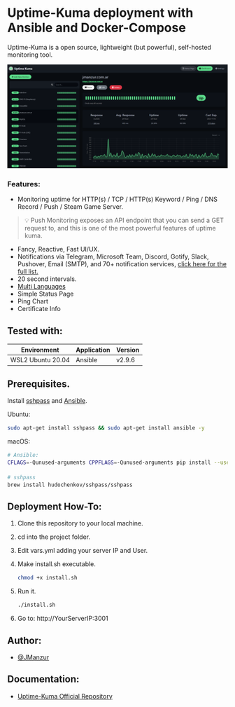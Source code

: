 
# Uptime-Kuma deployment with Ansible and Docker-Compose

Uptime-Kuma is a open source, lightweight (but powerful), self-hosted monitoring tool. 

![App Screenshot](images/jmanzur_uptime_kuma.png)

### **Features:**

- Monitoring uptime for HTTP(s) / TCP / HTTP(s) Keyword / Ping / DNS Record / Push / Steam Game Server.

> 💡 Push Monitoring exposes an API endpoint that you can send a GET request to, and this is one of the most powerful features of uptime kuma.

- Fancy, Reactive, Fast UI/UX.
- Notifications via Telegram, Microsoft Team, Discord, Gotify, Slack, Pushover, Email (SMTP), and 70+ notification services, [click here for the full list.](https://github.com/louislam/uptime-kuma/tree/master/src/components/notifications)
- 20 second intervals.
- [Multi Languages](https://github.com/louislam/uptime-kuma/tree/master/src/languages)
- Simple Status Page
- Ping Chart
- Certificate Info

## Tested with: 

| Environment | Application | Version  |
| ----------------- |-----------|---------|
| WSL2 Ubuntu 20.04 | Ansible | v2.9.6 |

## Prerequisites. 

Install [sshpass](https://linux.die.net/man/1/sshpass) and [Ansible](https://www.ansible.com/).

Ubuntu:
```bash
sudo apt-get install sshpass && sudo apt-get install ansible -y
```

macOS:
```bash
# Ansible:
CFLAGS=-Qunused-arguments CPPFLAGS=-Qunused-arguments pip install --user ansible

# sshpass
brew install hudochenkov/sshpass/sshpass
```

## Deployment How-To:

1. Clone this repository to your local machine.
2. cd into the project folder.
3. Edit vars.yml adding your server IP and User.
4. Make install.sh executable. 

    ```bash
    chmod +x install.sh
    ```
5. Run it.
    ```bash
    ./install.sh
    ```
6. Go to: http://YourServerIP:3001

## Author:

- [@JManzur](https://jmanzur.com)

## Documentation:

- [Uptime-Kuma Official Repository](https://github.com/louislam/uptime-kuma)